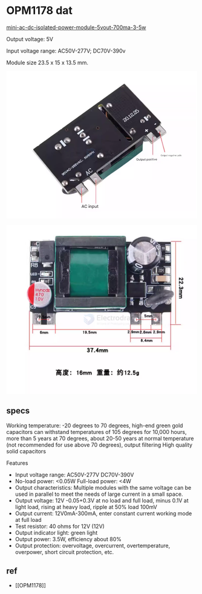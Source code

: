 
# OPM1178 dat 


[mini-ac-dc-isolated-power-module-5vout-700ma-3-5w](https://www.electrodragon.com/product/mini-ac-dc-isolated-power-module-5vout-700ma-3-5w/)



Output voltage: 5V

Input voltage range: AC50V-277V; DC70V-390v

Module size 23.5 x 15 x 13.5 mm.

![](2025-07-31-18-40-33.png)

![](2025-07-31-18-40-47.png)


## specs 

Working temperature: -20 degrees to 70 degrees, high-end green gold capacitors can withstand temperatures of 105 degrees for 10,000 hours, more than 5 years at 70 degrees, about 20-50 years at normal temperature (not recommended for use above 70 degrees), output filtering High quality solid capacitors
 
Features 
- Input voltage range: AC50V-277V DC70V-390V
- No-load power: <0.05W Full-load power: <4W
- Output characteristics: Multiple modules with the same voltage can be used in parallel to meet the needs of large current in a small space.
- Output voltage: 12V -0.05+0.3V at no load and full load, minus 0.1V at light load, rising at heavy load, ripple at 50% load 100mV
- Output current: 12V0mA-300mA, enter constant current working mode at full load
- Test resistor: 40 ohms for 12V (12V)
- Output indicator light: green light
- Output power: 3.5W, efficiency about 80%
- Output protection: overvoltage, overcurrent, overtemperature, overpower, short circuit protection, etc.


## ref 

- [[OPM1178]]